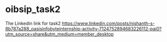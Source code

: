 # oibsip_task2
The Linkedin link for task2
https://www.linkedin.com/posts/nishanth-s-8b787a288_oasisinfobyteinternship-activity-7124752894683226112-pai0?utm_source=share&utm_medium=member_desktop
